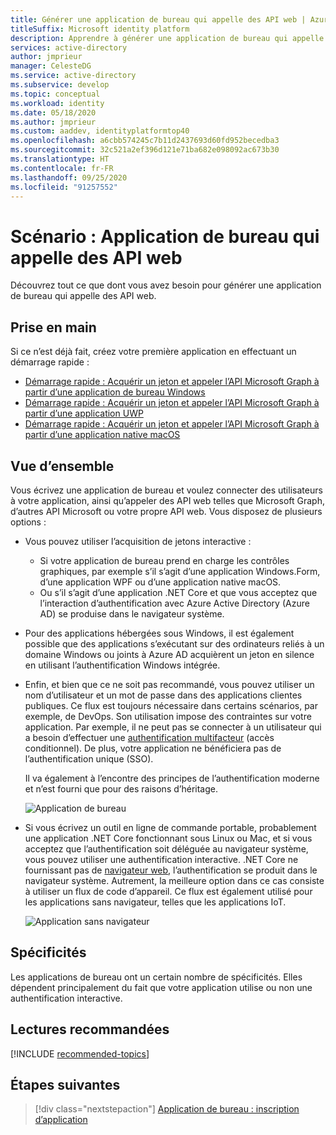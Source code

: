 ```yaml
---
title: Générer une application de bureau qui appelle des API web | Azure
titleSuffix: Microsoft identity platform
description: Apprendre à générer une application de bureau qui appelle des API web (vue d’ensemble)
services: active-directory
author: jmprieur
manager: CelesteDG
ms.service: active-directory
ms.subservice: develop
ms.topic: conceptual
ms.workload: identity
ms.date: 05/18/2020
ms.author: jmprieur
ms.custom: aaddev, identityplatformtop40
ms.openlocfilehash: a6cbb574245c7b11d2437693d60fd952becedba3
ms.sourcegitcommit: 32c521a2ef396d121e71ba682e098092ac673b30
ms.translationtype: HT
ms.contentlocale: fr-FR
ms.lasthandoff: 09/25/2020
ms.locfileid: "91257552"
---
```

# <a name="scenario-desktop-app-that-calls-web-apis"></a>Scénario : Application de bureau qui appelle des API web

Découvrez tout ce que dont vous avez besoin pour générer une application de bureau qui appelle des API web.

## <a name="get-started"></a>Prise en main

Si ce n’est déjà fait, créez votre première application en effectuant un démarrage rapide :

- [Démarrage rapide : Acquérir un jeton et appeler l’API Microsoft Graph à partir d’une application de bureau Windows](./quickstart-v2-windows-desktop.md)
- [Démarrage rapide : Acquérir un jeton et appeler l’API Microsoft Graph à partir d’une application UWP](./quickstart-v2-uwp.md)
- [Démarrage rapide : Acquérir un jeton et appeler l’API Microsoft Graph à partir d’une application native macOS](./quickstart-v2-ios.md)

## <a name="overview"></a>Vue d’ensemble

Vous écrivez une application de bureau et voulez connecter des utilisateurs à votre application, ainsi qu’appeler des API web telles que Microsoft Graph, d’autres API Microsoft ou votre propre API web. Vous disposez de plusieurs options :

- Vous pouvez utiliser l’acquisition de jetons interactive :

  - Si votre application de bureau prend en charge les contrôles graphiques, par exemple s’il s’agit d’une application Windows.Form, d’une application WPF ou d’une application native macOS.
  - Ou s’il s’agit d’une application .NET Core et que vous acceptez que l’interaction d’authentification avec Azure Active Directory (Azure AD) se produise dans le navigateur système.

- Pour des applications hébergées sous Windows, il est également possible que des applications s’exécutant sur des ordinateurs reliés à un domaine Windows ou joints à Azure AD acquièrent un jeton en silence en utilisant l’authentification Windows intégrée.
- Enfin, et bien que ce ne soit pas recommandé, vous pouvez utiliser un nom d’utilisateur et un mot de passe dans des applications clientes publiques. Ce flux est toujours nécessaire dans certains scénarios, par exemple, de DevOps. Son utilisation impose des contraintes sur votre application. Par exemple, il ne peut pas se connecter à un utilisateur qui a besoin d’effectuer une [authentification multifacteur](../authentication/concept-mfa-howitworks.md) (accès conditionnel). De plus, votre application ne bénéficiera pas de l’authentification unique (SSO).

  Il va également à l’encontre des principes de l’authentification moderne et n’est fourni que pour des raisons d’héritage.

  ![Application de bureau](media/scenarios/desktop-app.svg)

- Si vous écrivez un outil en ligne de commande portable, probablement une application .NET Core fonctionnant sous Linux ou Mac, et si vous acceptez que l’authentification soit déléguée au navigateur système, vous pouvez utiliser une authentification interactive. .NET Core ne fournissant pas de [navigateur web](https://aka.ms/msal-net-uses-web-browser), l’authentification se produit dans le navigateur système. Autrement, la meilleure option dans ce cas consiste à utiliser un flux de code d’appareil. Ce flux est également utilisé pour les applications sans navigateur, telles que les applications IoT.

  ![Application sans navigateur](media/scenarios/device-code-flow-app.svg)

## <a name="specifics"></a>Spécificités

Les applications de bureau ont un certain nombre de spécificités. Elles dépendent principalement du fait que votre application utilise ou non une authentification interactive.

## <a name="recommended-reading"></a>Lectures recommandées

[!INCLUDE [recommended-topics](../../../includes/active-directory-develop-scenarios-prerequisites.md)]

## <a name="next-steps"></a>Étapes suivantes

> [!div class="nextstepaction"]
> [Application de bureau : inscription d’application](scenario-desktop-app-registration.md)
